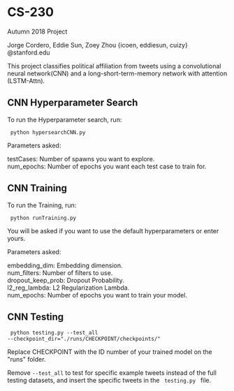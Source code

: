 # CS-230

Autumn 2018 Project

Jorge Cordero, Eddie Sun, Zoey Zhou 
{icoen, eddiesun, cuizy} @stanford.edu

This project classifies political affiliation from tweets using a convolutional neural network(CNN) and a long-short-term-memory network with attention (LSTM-Attn).

<h2>CNN Hyperparameter Search</h2>
To run the Hyperparameter search, run:

<code> python hypersearchCNN.py </code> 

Parameters asked: 

testCases: Number of spawns you want to explore. <br>
num_epochs: Number of epochs you want each test case to train for.  

<h2>CNN Training</h2>

To run the Training, run:

<code> python runTraining.py </code> 

You will be asked if you want to use the default hyperparameters or enter yours.

Parameters asked: 

embedding_dim: Embedding dimension.<br>
num_filters: Number of filters to use.<br>
dropout_keep_prob: Dropout Probability.<br>
l2_reg_lambda: L2 Regularization Lambda.<br>
num_epochs: Number of epochs you want to train your model.  

<h2>CNN Testing</h2>

<code> python testing.py  --test_all --checkpoint_dir="./runs/CHECKPOINT/checkpoints/" </code> 
  
Replace CHECKPOINT with the ID number of your trained model on the "runs" folder.
  
Remove <code>--test_all</code> to test for specific example tweets instead of the full testing datasets, and insert the specific tweets in the <code> testing.py </code> file.

